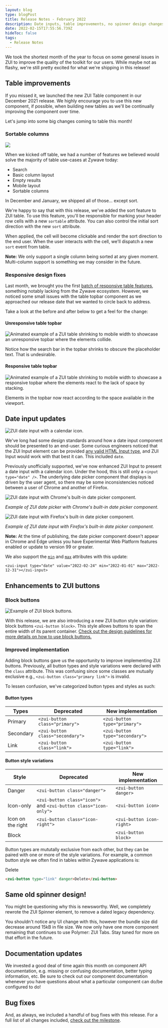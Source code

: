 ```yaml
---
layout: blog
type: blogPost
title: Release Notes - February 2022
description: Date inputs, table improvements, no spinner design changes, and bug fixes!
date: 2022-02-15T17:55:56.739Z
hideToc: false
tags:
  - Release Notes
---
```

We took the shortest month of the year to focus on some general issues in ZUI to improve the quality of the toolkit for our users. While maybe not as flashy, we're still pretty excited for what we're shipping in this release!

## Table improvements

If you missed it, we launched the new ZUI Table component in our December 2021 release. We highly encourage you to use this new component, if possible, when building new tables as we'll be continually improving the component over time.

Let's jump into some big changes coming to table this month!

### Sortable columns

![](/images/zui-table-sortable-example.png)

When we kicked off table, we had a number of features we believed would solve the majority of table use-cases at Zywave today:

* Search 
* Basic column layout 
* Empty results 
* Mobile layout 
* Sortable columns 

In December and January, we shipped all of those... except sort. 

We're happy to say that with this release, we've added the sort feature to ZUI table. To use this feature, you'll be responsible for marking your header row cells with a new `sortable` attribute. You can also control the initial sort direction with the new `sort` attribute. 

When applied, the cell will become clickable and render the sort direction to the end user. When the user interacts with the cell, we'll dispatch a new `sort` event from table.

<docs-note><strong>Note:</strong> We only support a single column being sorted at any given moment. Multi-column support is something we may consider in the future.</docs-note>

### Responsive design fixes

Last month, we brought you the first [batch of responsive table features](https://booster.zywave.dev/blog/posts/2022-01-20-release-notes-january-2022/#zui-table-is-now-mobile-responsive), something notably lacking from the Zywave ecosystem. However, we noticed some small issues with the table topbar component as we approached our release date that we wanted to circle back to address.

Take a look at the before and after below to get a feel for the change:

#### Unresponsive table topbar

![Animated example of a ZUI table shrinking to mobile width to showcase an unresponsive topbar where the elements collide.](/images/zui-table-topbar-unresponsive-example.gif)

Notice how the search bar in the topbar shrinks to obscure the placeholder text. That is undesirable.

#### Responsive table topbar

![Animated example of a ZUI table shrinking to mobile width to showcase a responsive topbar where the elements react to the lack of space by stacking.](/images/zui-table-topbar-responsive-example.gif)

Elements in the topbar now react according to the space available in the viewport.

## Date input updates

![ZUI date input with a calendar icon.](/images/zui-input-date.png)

We've long had some design standards around how a date input component should be presented to an end-user. Some curious engineers noticed that the ZUI Input element can be provided [any valid HTML Input type](https://developer.mozilla.org/en-US/docs/Web/HTML/Element/Input#input_types), and ZUI Input would work with that best it can. This included `date`. 

Previously unofficially supported, we've now enhanced ZUI Input to present a date input with a calendar icon. Under the hood, this is still only a `<input type="date" />`. The underlying date picker component that displays is driven by the user agent, so there may be some inconsistencies noticed between a user of Chrome and another of Firefox.

![ZUI date input with Chrome's built-in date picker component.](/images/zui-input-date-chrome.png)

*Example of ZUI date picker with Chrome's built-in date picker component.*

![ZUI date input with Firefox's built-in date picker component.](/images/zui-input-date-firefox.png)

*Example of ZUI date input with Firefox's built-in date picker component.*

<docs-note><strong>Note:</strong> At the time of publishing, the date picker component doesn't appear in Chrome and Edge unless you have Experimental Web Platform features enabled or update to version 99 or greater.</docs-note>

We also support the [`min`](https://developer.mozilla.org/en-US/docs/Web/HTML/Element/input/date#min) and [`max`](https://developer.mozilla.org/en-US/docs/Web/HTML/Element/input/date#max) attributes with this update:

```
<zui-input type="date" value="2022-02-24" min="2022-01-01" max="2022-12-31"></zui-input>
```

## Enhancements to ZUI buttons

### Block buttons

![Example of ZUI block buttons.](/images/zui-button-block-example.png)

With this release, we are also introducing a new ZUI button style variation: block buttons `<zui-button block>`. This style allows buttons to span the entire width of its parent container. [Check out the design guidelines for more details on how to use block buttons.](https://booster.zywave.dev/design-system/components/buttons/?tab=usage)

### Improved implementation

Adding block buttons gave us the opportunity to improve implementing ZUI buttons. Previously, all button types and style variations were declared with the `class` attribute. This was confusing since some classes are mutually exclusive e.g., `<zui-button class="primary link">` is invalid.

To lessen confusion, we've categorized button types and styles as such:

#### Button types

| Types     | Deprecated                       | New implementation              |
| --------- | -------------------------------- | ------------------------------- |
| Primary   | `<zui-button class="primary">`   | `<zui-button type="primary">`   |
| Secondary | `<zui-button class="secondary">` | `<zui-button type="secondary">` |
| Link      | `<zui-button class="link">`      | `<zui-button type="link">`      |



#### Button style variations

| Style             | Deprecated                                                       | New implementation        |
| ----------------- | ---------------------------------------------------------------- | ------------------------- |
| Danger            | `<zui-button class="danger">`                                    | `<zui-button danger>`     |
| Icon-only         | `<zui-button class="icon">` and `<zui-button class="icon-only">` | `<zui-button icon>`       |
| Icon on the right | `<zui-button class="icon-right">`                                | `<zui-button icon-right>` |
| Block             |                                                                  | `<zui-button block>`      |



Button types are mututally exclusive from each other, but they can be paired with one or more of the style variations. For example, a common button style we often find in tables within Zywave applications is:

<zui-button type="link" danger>Delete</zui-button>

```html
<zui-button type="link" danger>Delete</zui-button>
```



## Same old spinner design!

You might be questioning why this is newsworthy. Well, we completely rewrote the ZUI Spinner element, to remove a dated legacy dependency.

You shouldn't notice any UI change with this, however the bundle size did decrease around 15kB in file size. We now only have one more component remaining that continues to use Polymer: ZUI Tabs. Stay tuned for more on that effort in the future.

## Documentation updates

We invested a good deal of time again this month on component API documentation, e.g. missing or confusing documentation, better typing information, etc. Be sure to check out our component documentation whenever you have questions about what a particular component can do/be configured to do!

## Bug fixes

And, as always, we included a handful of bug fixes with this release. For a full list of all changes included, [check out the milestone](https://gitlab.com/groups/zywave/devkit/-/milestones/20#tab-issues).